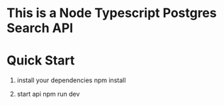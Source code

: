 # This is a Node Typescript Postgres Search API

# Quick Start

1. install your dependencies
   npm install

2. start api
   npm run dev
